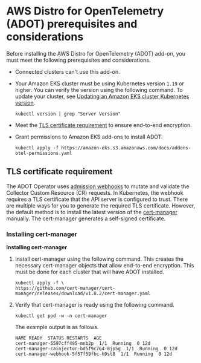# AWS Distro for OpenTelemetry \(ADOT\) prerequisites and considerations<a name="adot-reqts"></a>

Before installing the AWS Distro for OpenTelemetry \(ADOT\) add\-on, you must meet the following prerequisites and considerations\.
+ Connected clusters can't use this add\-on\.
+ Your Amazon EKS cluster must be using Kubernetes version `1.19` or higher\. You can verify the version using the following command\. To update your cluster, see [Updating an Amazon EKS cluster Kubernetes version](update-cluster.md)\.

  ```
  kubectl version | grep "Server Version"
  ```
+ Meet the [TLS certificate requirement](#adot-reqtcr) to ensure end\-to\-end encryption\.
+ Grant permissions to Amazon EKS add\-ons to install ADOT:

  ```
  kubectl apply -f https://amazon-eks.s3.amazonaws.com/docs/addons-otel-permissions.yaml
  ```

## TLS certificate requirement<a name="adot-reqtcr"></a>

The ADOT Operator uses [admission webhooks](https://kubernetes.io/docs/reference/access-authn-authz/webhook/) to mutate and validate the Collector Custom Resource \(CR\) requests\. In Kubernetes, the webhook requires a TLS certificate that the API server is configured to trust\. There are multiple ways for you to generate the required TLS certificate\. However, the default method is to install the latest version of the [cert\-manager](https://cert-manager.io/docs/) manually\. The cert\-manager generates a self\-signed certificate\.

### Installing cert\-manager<a name="adot-reqtcrsteps"></a>

**Installing cert\-manager**

1. Install cert\-manager using the following command\. This creates the necessary cert\-manager objects that allow end\-to\-end encryption\. This must be done for each cluster that will have ADOT installed\.

   ```
   kubectl apply -f \ 
   https://github.com/cert-manager/cert-manager/releases/download/v1.8.2/cert-manager.yaml
   ```

1. Verify that cert\-manager is ready using the following command\.

   ```
   kubectl get pod -w -n cert-manager
   ```

   The example output is as follows\.

   ```
   NAME READY  STATUS RESTARTS  AGE
   cert-manager-5597cff495-mnb2p  1/1  Running  0 12d
   cert-manager-cainjector-bd5f9c764-8jp5g  1/1  Running  0 12d
   cert-manager-webhook-5f57f59fbc-h9st8  1/1  Running  0 12d
   ```